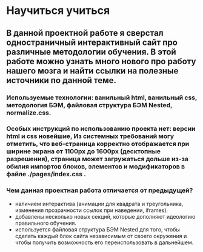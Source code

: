 # Научиться учиться
## В данной проектной работе я сверстал одностраничный интерактивный сайт про различные методологии обучения. В этой работе можно узнать много нового про работу нашего мозга и найти ссылки на полезные источники по данной теме.
### Используемые технологии: ванильный html, ванильный css, методология БЭМ, файловая структура БЭМ Nested, normalize.css.
### Особых инструкций по использованию проекта нет: версии html и css новейшие, Из системных требований могу отметить, что веб-страница корректно отображается при ширине экрана от 1100px до 1600px (десктопные разрешения), страница может загружаться дольше из-за обилия импортов блоков, элементов и модификаторов в файле ./pages/index.css .
### Чем данная проектная работа отличается от предыдущей? 
* наличием интерактива (анимации для квадрата и треугольника, изменения прозрачности ссылок при наведении, iframes).
* добавлены несколько новых секций, которые дополняют идеологию правильного обучения.
* используется файловая структура БЭМ Nested для того, чтобы сделать каждый блок сайта независимым от своего окружения и чтобы получить возможность его переиспользовать в дальнейшем.
